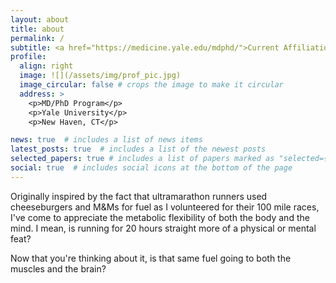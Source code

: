 ```yaml
---
layout: about
title: about
permalink: /
subtitle: <a href="https://medicine.yale.edu/mdphd/">Current Affiliation</a>. Science, Philosophy, and a Little Medicine
profile:
  align: right
  image: ![](/assets/img/prof_pic.jpg)
  image_circular: false # crops the image to make it circular
  address: >
    <p>MD/PhD Program</p>
    <p>Yale University</p>
    <p>New Haven, CT</p>

news: true  # includes a list of news items
latest_posts: true  # includes a list of the newest posts
selected_papers: true # includes a list of papers marked as "selected={true}"
social: true  # includes social icons at the bottom of the page
---
```


Originally inspired by the fact that ultramarathon runners used cheeseburgers and M&Ms for fuel as I volunteered for their 100 mile races, I've come to appreciate the metabolic flexibility of both the body and the mind. I mean, is running for 20 hours straight more of a physical or mental feat?

Now that you're thinking about it, is that same fuel going to both the muscles and the brain?


